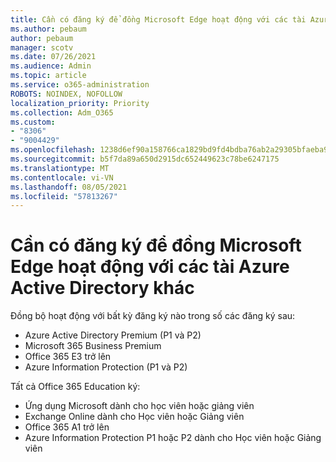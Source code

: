 ```yaml
---
title: Cần có đăng ký để đồng Microsoft Edge hoạt động với các tài Azure Active Directory khác
ms.author: pebaum
author: pebaum
manager: scotv
ms.date: 07/26/2021
ms.audience: Admin
ms.topic: article
ms.service: o365-administration
ROBOTS: NOINDEX, NOFOLLOW
localization_priority: Priority
ms.collection: Adm_O365
ms.custom:
- "8306"
- "9004429"
ms.openlocfilehash: 1238d6ef90a158766ca1829bd9fd4bdba76ab2a29305bfaeba90d2ddfaf76ccb
ms.sourcegitcommit: b5f7da89a650d2915dc652449623c78be6247175
ms.translationtype: MT
ms.contentlocale: vi-VN
ms.lasthandoff: 08/05/2021
ms.locfileid: "57813267"
---
```

# <a name="subscription-needed-for-microsoft-edge-sync-to-work-with-azure-active-directory-accounts"></a>Cần có đăng ký để đồng Microsoft Edge hoạt động với các tài Azure Active Directory khác

Đồng bộ hoạt động với bất kỳ đăng ký nào trong số các đăng ký sau:

- Azure Active Directory Premium (P1 và P2)
- Microsoft 365 Business Premium
- Office 365 E3 trở lên
- Azure Information Protection (P1 và P2)

Tất cả Office 365 Education ký:

- Ứng dụng Microsoft dành cho học viên hoặc giảng viên
- Exchange Online dành cho Học viên hoặc Giảng viên
- Office 365 A1 trở lên
- Azure Information Protection P1 hoặc P2 dành cho Học viên hoặc Giảng viên


